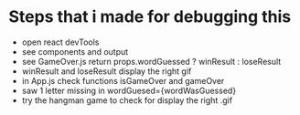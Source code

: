 # Steps that i made for debugging this

- open react devTools
- see components and output
- see GameOver.js 
    return props.wordGuessed ? winResult : loseResult
- winResult and loseResult display the right gif
- in App.js check functions isGameOver and gameOver
- saw 1 letter missing in wordGuesed={wordWasGuessed}
- try the hangman game to check for display the right .gif
